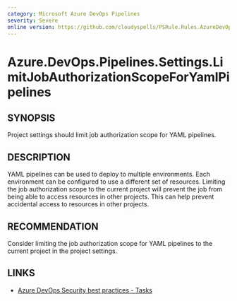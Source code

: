 ```yaml
---
category: Microsoft Azure DevOps Pipelines
severity: Severe
online version: https://github.com/cloudyspells/PSRule.Rules.AzureDevOps/blob/main/src/PSRule.Rules.AzureDevOps/en/Azure.DevOps.Pipelines.Settings.LimitJobAuthorizationScopeForYamlPipelines.md
---
```


# Azure.DevOps.Pipelines.Settings.LimitJobAuthorizationScopeForYamlPipelines

## SYNOPSIS

Project settings should limit job authorization scope for YAML pipelines.

## DESCRIPTION

YAML pipelines can be used to deploy to multiple environments. Each environment
can be configured to use a different set of resources. Limiting the job authorization
scope to the current project will prevent the job from being able to access resources
in other projects. This can help prevent accidental access to resources in other projects.

## RECOMMENDATION

Consider limiting the job authorization scope for YAML pipelines to the current project in the project settings.

## LINKS

- [Azure DevOps Security best practices - Tasks](https://learn.microsoft.com/en-us/azure/devops/organizations/security/security-best-practices?view=azure-devops#tasks)
